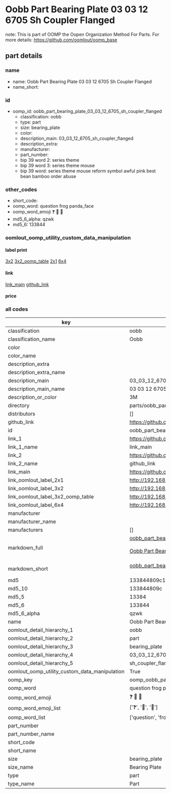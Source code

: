 # Oobb Part Bearing Plate 03 03 12 6705 Sh Coupler Flanged  

note: This is part of OOMP the Oopen Organization Method For Parts. For more details: https://github.com/oomlout/oomp_base

##  part details





### name
* name: Oobb Part Bearing Plate 03 03 12 6705 Sh Coupler Flanged
* name_short: 
### id
* oomp_id: oobb_part_bearing_plate_03_03_12_6705_sh_coupler_flanged
  * classification: oobb
  * type: part
  * size: bearing_plate
  * color: 
  * description_main: 03_03_12_6705_sh_coupler_flanged
  * description_extra: 
  * manufacturer: 
  * part_number: 
  * bip 39 word 2: series theme
  * bip 39 word 3: series theme mouse
  * bip 39 word: series theme mouse reform symbol awful pink best bean bamboo order abuse

### other_codes
* short_code: 
* oomp_word: question frog panda_face
* oomp_word_emoji :question: :frog: :panda_face:
* md5_6_alpha: qzwk
* md5_6: 133844






### oomlout_oomp_utility_custom_data_manipulation
#### label print
[3x2](http://192.168.1.245:1112/?label=oomp%20qzwk)
[3x2_oomp_table](http://192.168.1.107:1112/?label=oomp%20qzwk)
[2x1](http://192.168.1.242:1112/?label=oomp%20qzwk)
[6x4](http://192.168.1.55:1112/?label=oomp%20qzwk)    

#### link

[link_main](https://github.com/oomlout/oomlout_oomp_current_version_messy/tree/main/parts/oobb_part_bearing_plate_03_03_12_6705_sh_coupler_flanged) [github_link](https://github.com/oomlout/oomlout_oomp_part_src/tree/main/parts/oobb_part_bearing_plate_03_03_12_6705_sh_coupler_flanged)                             

#### price







### all codes 
| key | value |  
| --- | --- |  
| classification | oobb |  
| classification_name | Oobb |  
| color |  |  
| color_name |  |  
| description_extra |  |  
| description_extra_name |  |  
| description_main | 03_03_12_6705_sh_coupler_flanged |  
| description_main_name | 03 03 12 6705 Sh Coupler Flanged |  
| description_or_color | 3M |  
| directory | parts/oobb_part_bearing_plate_03_03_12_6705_sh_coupler_flanged |  
| distributors | [] |  
| github_link | https://github.com/oomlout/oomlout_oomp_part_src/tree/main/parts/oobb_part_bearing_plate_03_03_12_6705_sh_coupler_flanged |  
| id | oobb_part_bearing_plate_03_03_12_6705_sh_coupler_flanged |  
| link_1 | https://github.com/oomlout/oomlout_oomp_current_version_messy/tree/main/parts/oobb_part_bearing_plate_03_03_12_6705_sh_coupler_flanged |  
| link_1_name | link_main |  
| link_2 | https://github.com/oomlout/oomlout_oomp_part_src/tree/main/parts/oobb_part_bearing_plate_03_03_12_6705_sh_coupler_flanged |  
| link_2_name | github_link |  
| link_main | https://github.com/oomlout/oomlout_oomp_current_version_messy/tree/main/parts/oobb_part_bearing_plate_03_03_12_6705_sh_coupler_flanged |  
| link_oomlout_label_2x1 | http://192.168.1.242:1112/?label=oomp%20qzwk |  
| link_oomlout_label_3x2 | http://192.168.1.245:1112/?label=oomp%20qzwk |  
| link_oomlout_label_3x2_oomp_table | http://192.168.1.107:1112/?label=oomp%20qzwk |  
| link_oomlout_label_6x4 | http://192.168.1.55:1112/?label=oomp%20qzwk |  
| manufacturer |  |  
| manufacturer_name |  |  
| manufacturers | [] |  
| markdown_full | [oobb_part_bearing_plate_03_03_12_6705_sh_coupler_flanged](https://github.com/oomlout/oomlout_oomp_current_version_messy/tree/main/parts/oobb_part_bearing_plate_03_03_12_6705_sh_coupler_flanged)<br>[](https://github.com/oomlout/oomlout_oomp_current_version_messy/tree/main/parts/oobb_part_bearing_plate_03_03_12_6705_sh_coupler_flanged)<br>[Oobb Part Bearing Plate 03 03 12 6705 Sh Coupler Flanged](https://github.com/oomlout/oomlout_oomp_current_version_messy/tree/main/parts/oobb_part_bearing_plate_03_03_12_6705_sh_coupler_flanged)<br><br> |  
| markdown_short | [oobb_part_bearing_plate_03_03_12_6705_sh_coupler_flanged](https://github.com/oomlout/oomlout_oomp_current_version_messy/tree/main/parts/oobb_part_bearing_plate_03_03_12_6705_sh_coupler_flanged)<br><br> |  
| md5 | 133844809c1554a042ee3b4521780620 |  
| md5_10 | 133844809c |  
| md5_5 | 13384 |  
| md5_6 | 133844 |  
| md5_6_alpha | qzwk |  
| name | Oobb Part Bearing Plate 03 03 12 6705 Sh Coupler Flanged |  
| oomlout_detail_hierarchy_1 | oobb |  
| oomlout_detail_hierarchy_2 | part |  
| oomlout_detail_hierarchy_3 | bearing_plate |  
| oomlout_detail_hierarchy_4 | 03_03_12_6705 |  
| oomlout_detail_hierarchy_5 | sh_coupler_flanged |  
| oomlout_oomp_utility_custom_data_manipulation | True |  
| oomp_key | oomp_oobb_part_bearing_plate_03_03_12_6705_sh_coupler_flanged |  
| oomp_word | question frog panda_face |  
| oomp_word_emoji | :question: :frog: :panda_face: |  
| oomp_word_emoji_list | [':question:', ':frog:', ':panda_face:'] |  
| oomp_word_list | ['question', 'frog', 'panda_face'] |  
| part_number |  |  
| part_number_name |  |  
| short_code |  |  
| short_name |  |  
| size | bearing_plate |  
| size_name | Bearing Plate |  
| type | part |  
| type_name | Part |  
